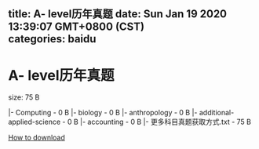 
title: A- level历年真题
date: Sun Jan 19 2020 13:39:07 GMT+0800 (CST)    
categories: baidu
---

# A- level历年真题
size: 75 B
 
 
|- Computing - 0 B
|- biology - 0 B
|- anthropology - 0 B
|- additional-applied-science - 0 B
|- accounting - 0 B
|- 更多科目真题获取方式.txt - 75 B

[How to download](https://bpcam.bemobtrk.com/go/2ceec3aa-1ca2-46d6-b9ff-aaa5c184517c?jno=2864)
